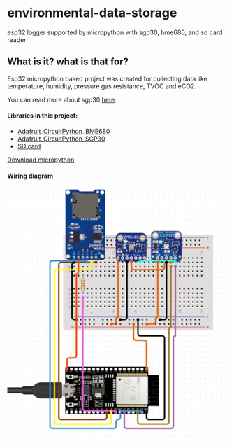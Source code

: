 # environmental-data-storage
esp32 logger supported by micropython with sgp30, bme680, and sd card reader

## What is it? what is that for? 

Esp32 micropython based project was created for collecting data like temperature, humidity, pressure gas resistance, TVOC and eCO2.

You can read more about sgp30 [here](https://github.com/winiar93/MicroLogger).

#### Libraries in this project:
* [Adafruit_CircuitPython_BME680](https://github.com/adafruit/Adafruit_CircuitPython_BME680)
* [Adafruit_CircuitPython_SGP30](https://github.com/adafruit/Adafruit_CircuitPython_SGP30)
* [SD card ](https://techtotinker.blogspot.com/2021/04/023-esp32-micropython-how-to-use-sd.html)

[Download micropython](https://micropython.org/download/ESP32_S2_WROVER/)

#### Wiring diagram
![image info](wiring_diagram.jpg)
